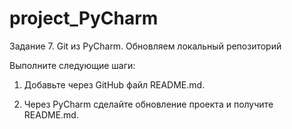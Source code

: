 # project_PyCharm
Задание 7. Git из PyCharm. Обновляем локальный репозиторий


Выполните следующие шаги:

1. Добавьте через GitHub файл README.md.

2. Через PyCharm сделайте обновление проекта и получите README.md.